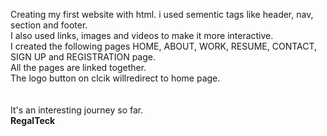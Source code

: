 Creating my first website with html. i used sementic tags like header, nav, section and footer. <br>
I also used links, images and videos to make it more interactive. <br>
I created the following pages HOME, ABOUT, WORK, RESUME, CONTACT, SIGN UP and REGISTRATION page. <br>
All the pages are linked together.<br>
The logo button on clcik willredirect to home page. <br><br><br>
It's an interesting journey so far.<br>
<b>RegalTeck</b>
